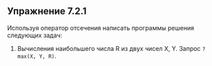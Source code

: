 ## Упражнение 7.2.1

Используя оператор отсечения написать программы решения следующих
задач:

1. Вычисления наибольшего числа R из двух чисел X, Y.
Запрос `? max(X, Y, R)`.
